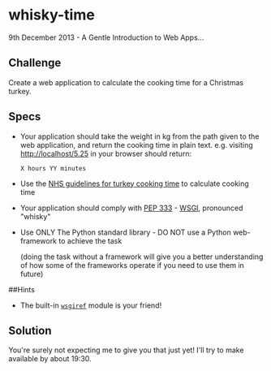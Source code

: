 whisky-time
===========

9th December 2013 - A Gentle Introduction to Web Apps...


Challenge
---------

Create a web application to calculate the cooking time for a Christmas turkey.

## Specs

* Your application should take the weight in kg from the path given to the web application, and return the cooking time in plain text. e.g. visiting <http://localhost/5.25> in your browser should return:

  ```
  X hours YY minutes
  ```
  
* Use the [NHS guidelines for turkey cooking time][NHS] to calculate cooking time
* Your application should comply with [PEP 333][PEP333] - [WSGI][WSGI], pronounced "whisky"
* Use ONLY The Python standard library - DO NOT use a Python web-framework to achieve the task

  (doing the task without a framework will give you a better understanding of how some of the frameworks operate if you need to use them in future)

   [NHS]: http://www.nhs.uk/Livewell/Healthychristmas/Pages/cooking-turkey.aspx#cooking
   [PEP333]: http://www.python.org/dev/peps/pep-0333/ "PEP-0333 Python Web Server Gateway Interface"
   [WSGI]: http://wsgi.org


##Hints

* The built-in [`wsgiref`](http://docs.python.org/2/library/wsgiref.html) module is your friend!


## Solution

You're surely not expecting me to give you that just yet! I'll try to make available by about 19:30.
